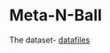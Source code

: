 # Meta-N-Ball

The dataset-
[datafiles](https://drive.google.com/file/d/1PsbnYJz4NEhIaAAMcc7P7wJhXnzkJgge/view?usp=sharing)
